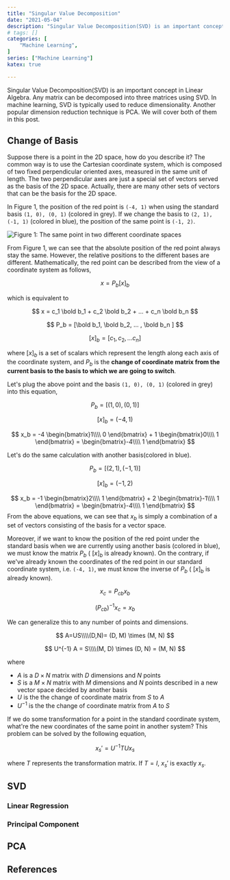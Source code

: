 ```yaml
---
title: "Singular Value Decomposition"
date: "2021-05-04"
description: "Singular Value Decomposition(SVD) is an important concept in Linear Algebra. Any matrix can be decomposed into three matrices using SVD. In machine learning, SVD is typically used to reduce dimensionality. Another popular dimension reduction technique is PCA. We will cover both of them in this post."
# tags: []
categories: [
    "Machine Learning",
]
series: ["Machine Learning"]
katex: true

---
```




Singular Value Decomposition(SVD) is an important concept in Linear Algebra. Any matrix can be decomposed into three matrices using SVD. In machine learning, SVD is typically used to reduce dimensionality. Another popular dimension reduction technique is PCA. We will cover both of them in this post.



<!--more-->



## Change of Basis



Suppose there is a point in the 2D space, how do you describe it? The common way is to use the Cartesian coordinate system, which is composed of two fixed perpendicular oriented axes, measured in the same unit of length. The two perpendicular axes are just a special set of vectors served as the basis of the 2D space. Actually, there are many other sets of vectors that can be the basis for the 2D space.



In Figure 1, the position of the red point is `(-4, 1)` when using the standard basis `(1, 0), (0, 1)` (colored in grey). If we change the basis to `(2, 1), (-1, 1)` (colored in blue), the position of the same point is `(-1, 2)`. 



![](/blog/post/images/change-basis-example.png#half "Figure 1: The same point in two different coordinate spaces")



From Figure 1, we can see that the absolute position of the red point always stay the same. However, the relative positions to the different bases are different. Mathematically, the red point can be described from the view of a coordinate system as follows,

$$
x = P_b[x]_b
$$


which is equivalent to 


$$
x = c_1 \bold b_1 + c_2 \bold b_2 + ... + c_n \bold b_n
$$

$$
P_b = [\bold b_1, \bold b_2,  ... , \bold b_n ]
$$


$$
[x]_b = [c_1, c_2, ... c_n]
$$



where $[x]_b$ is a set of scalars which represent the length along each axis of the coordinate system, and $P_b$ is the **change of coordinate matrix from the current basis to the basis to which we are going to switch**. 



Let's plug the above point and  the basis `(1, 0), (0, 1)`  (colored in grey) into this equation,



$$
P_b = [ (1, 0), (0, 1)]
$$

$$
[x]_b = (-4, 1)
$$

$$
x_b = -4 \begin{bmatrix}1\\\\ 0 \end{bmatrix} + 1 \begin{bmatrix}0\\\\ 1 \end{bmatrix} = \begin{bmatrix}-4\\\\ 1 \end{bmatrix}
$$


Let's do the same calculation with another basis(colored in blue).


$$
P_b = [ (2, 1), (-1, 1)]
$$

$$
[x]_b = (-1, 2)
$$

$$
x_b = -1 \begin{bmatrix}2\\\\ 1 \end{bmatrix} + 2 \begin{bmatrix}-1\\\\ 1 \end{bmatrix} = \begin{bmatrix}-4\\\\ 1 \end{bmatrix}
$$
From the above equations, we can see that $x_b$ is simply a combination of a set of vectors consisting of the basis for a vector space. 



Moreover, if we want to know the position of the red point under the standard basis when we are currently using another basis (colored in blue), we must know the matrix $P_b$ ( $[x]_b$ is already known). On the contrary, if we've already known the coordinates of the red point in our standard coordinate system, i.e. `(-4, 1)`,  we must know the inverse of $P_b$ ( $[x]_b$ is already known).


$$
x_c = P_{cb} x_b
$$

$$
(P_{cb})^{-1}x_c = x_b
$$




We can generalize this to any number of points and dimensions.



$$
A=US\\\\(D,N)= (D, M) \times (M, N)
$$




$$
U^{-1} A  = S\\\\(M, D) \times (D, N) = (M, N)
$$


where 

- $A$ is a $D\times N$ matrix with $D$ dimensions and $N$ points 
- $S$ is a  $M\times N$ matrix with $M$ dimensions and $N$ points described in a new vector space decided by another basis
- $U$ is the the change of coordinate matrix from $S$ to $A$
- $U^{-1}$ is the the change of coordinate matrix from $A$ to $S$



If we do some transformation for a point in the standard coordinate system, what're the new coordinates of the same point in another system? This problem can be solved by the following equation,



$$
x_s' = U^{-1}TUx_s
$$



where $T$ represents the transformation matrix. If $T=I$,  $x_s'$ is exactly $x_s$.



## SVD



### Linear Regression



### Principal Component





## PCA





## References





